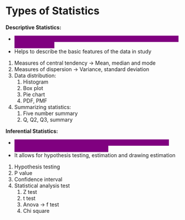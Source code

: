 # Types of Statistics

**Descriptive Statistics:**

* <mark style="color:purple;background-color:purple;">**Involves methods for summarizing and organizing data to make it understandable**</mark>
* Helps to describe the basic features of the data in study

1. Measures of central tendency -> Mean, median and mode
2. Measures of dispersion -> Variance, standard deviation
3. Data distribution:
   1. Histogram
   2. Box plot
   3. Pie chart
   4. PDF, PMF
4. Summarizing statistics:
   1. Five number summary
   2. Q, Q2, Q3, summary

**Inferential Statistics:**

* <mark style="color:purple;background-color:purple;">**Involves methods for making predictions or inference about a population based on a sample of data**</mark>
* It allows for hypothesis testing, estimation and drawing estimation

1. Hypothesis testing
2. P value
3. Confidence interval
4. Statistical analysis test
   1. Z test
   2. t test
   3. Anova -> f test
   4. Chi square
